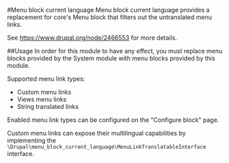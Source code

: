 #Menu block current language
Menu block current language provides a replacement for core's Menu block that filters out the untranslated menu links.

See https://www.drupal.org/node/2466553 for more details.

##Usage
In order for this module to have any effect, you must replace menu blocks provided by the System module with menu blocks provided by this module.

Supported menu link types:
- Custom menu links 
- Views menu links 
- String translated  links 

Enabled menu link types can be configured on the "Configure block" page.

Custom menu links can expose their multilingual capabilities by implementing the `\Drupal\menu_block_current_language\MenuLinkTranslatableInterface` interface.
